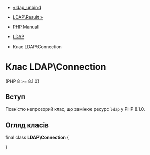 - [«ldap_unbind](function.ldap-unbind.md)
- [LDAP\Result »](class.ldap-result.md)

- [PHP Manual](index.md)
- [LDAP](book.ldap.md)
- Клас LDAP\Connection

# Клас LDAP\Connection

(PHP 8 \>= 8.1.0)

## Вступ

Повністю непрозорий клас, що замінює ресурс `ldap` у PHP 8.1.0.

## Огляд класів

final class **LDAP\Connection** {

}
